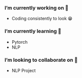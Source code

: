 

<!--
**sudo-change/sudo-change** is a ✨ _special_ ✨ repository because its `README.md` (this file) appears on your GitHub profile.

Here are some ideas to get you started:

- 🔭 I’m currently working on ...
- 🌱 I’m currently learning ...
- 👯 I’m looking to collaborate on ...
- 🤔 I’m looking for help with ...
- 💬 Ask me about ...
- 📫 How to reach me: ...
- 😄 Pronouns: ...
- ⚡ Fun fact: ...
-->

###  I’m currently working on 🔭
- Coding consistently to look 😁

### I’m currently learning 🌱
- Pytorch
- NLP


### I’m looking to collaborate on 👯 
- NLP Project
